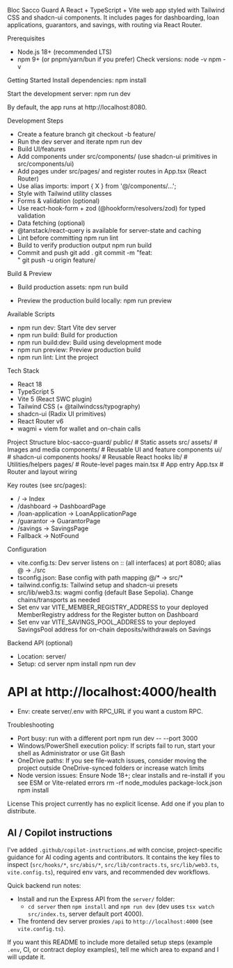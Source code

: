 
Bloc Sacco Guard
A React + TypeScript + Vite web app styled with Tailwind CSS and shadcn-ui components. It includes pages for dashboarding, loan applications, guarantors, and savings, with routing via React Router.

Prerequisites
- Node.js 18+ (recommended LTS)
- npm 9+ (or pnpm/yarn/bun if you prefer)
Check versions:
node -v
npm -v



Getting Started
Install dependencies:
npm install


Start the development server:
npm run dev


By default, the app runs at http://localhost:8080.

Development Steps
- Create a feature branch
git checkout -b feature/<short-description>
- Run the dev server and iterate
npm run dev
- Build UI/features
- Add components under src/components/ (use shadcn-ui primitives in src/components/ui)
- Add pages under src/pages/ and register routes in App.tsx (React Router)
- Use alias imports: import { X } from '@/components/...';
- Style with Tailwind utility classes
- Forms & validation (optional)
- Use react-hook-form + zod (@hookform/resolvers/zod) for typed validation
- Data fetching (optional)
- @tanstack/react-query is available for server-state and caching
- Lint before committing
npm run lint
- Build to verify production output
npm run build
- Commit and push
git add .
git commit -m "feat: <summary>"
git push -u origin feature/<short-description>



Build & Preview
- Build production assets:
npm run build


- Preview the production build locally:
npm run preview



Available Scripts
- npm run dev: Start Vite dev server
- npm run build: Build for production
- npm run build:dev: Build using development mode
- npm run preview: Preview production build
- npm run lint: Lint the project

Tech Stack
- React 18
- TypeScript 5
- Vite 5 (React SWC plugin)
- Tailwind CSS (+ @tailwindcss/typography)
- shadcn-ui (Radix UI primitives)
- React Router v6
- wagmi + viem for wallet and on-chain calls

Project Structure
bloc-sacco-guard/
  public/                # Static assets
  src/
    assets/              # Images and media
    components/          # Reusable UI and feature components
      ui/                # shadcn-ui components
    hooks/               # Reusable React hooks
    lib/                 # Utilities/helpers
    pages/               # Route-level pages
    main.tsx             # App entry
    App.tsx              # Router and layout wiring


Key routes (see src/pages):
- / → Index
- /dashboard → DashboardPage
- /loan-application → LoanApplicationPage
- /guarantor → GuarantorPage
- /savings → SavingsPage
- Fallback → NotFound

Configuration
- vite.config.ts: Dev server listens on :: (all interfaces) at port 8080; alias @ → ./src
- tsconfig.json: Base config with path mapping @/* → src/*
- tailwind.config.ts: Tailwind setup and shadcn-ui presets
- src/lib/web3.ts: wagmi config (default Base Sepolia). Change chains/transports as needed
- Set env var VITE_MEMBER_REGISTRY_ADDRESS to your deployed MemberRegistry address for the Register button on Dashboard
- Set env var VITE_SAVINGS_POOL_ADDRESS to your deployed SavingsPool address for on-chain deposits/withdrawals on Savings

Backend API (optional)
- Location: server/
- Setup:
cd server
npm install
npm run dev
# API at http://localhost:4000/health
- Env: create server/.env with RPC_URL if you want a custom RPC.

Troubleshooting
- Port busy: run with a different port
npm run dev -- --port 3000
- Windows/PowerShell execution policy: If scripts fail to run, start your shell as Administrator or use Git Bash
- OneDrive paths: If you see file-watch issues, consider moving the project outside OneDrive-synced folders or increase watch limits
- Node version issues: Ensure Node 18+; clear installs and re-install if you see ESM or Vite-related errors
rm -rf node_modules package-lock.json
npm install



License
This project currently has no explicit license. Add one if you plan to distribute.


## AI / Copilot instructions

I've added `.github/copilot-instructions.md` with concise, project-specific guidance for AI coding agents and contributors. It contains the key files to inspect (`src/hooks/*`, `src/abis/*`, `src/lib/contracts.ts`, `src/lib/web3.ts`, `vite.config.ts`), required env vars, and recommended dev workflows.

Quick backend run notes:
- Install and run the Express API from the `server/` folder:
  - `cd server` then `npm install` and `npm run dev` (dev uses `tsx watch src/index.ts`, server default port 4000).
- The frontend dev server proxies `/api` to `http://localhost:4000` (see `vite.config.ts`).

If you want this README to include more detailed setup steps (example `.env`, CI, or contract deploy examples), tell me which area to expand and I will update it.


